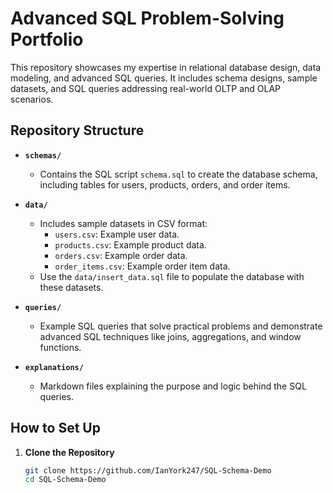 # Advanced SQL Problem-Solving Portfolio

This repository showcases my expertise in relational database design, data modeling, and advanced SQL queries. 
  It includes schema designs, sample datasets, and SQL queries addressing real-world OLTP and OLAP scenarios.

## Repository Structure

- **`schemas/`**
  - Contains the SQL script `schema.sql` to create the database schema, including tables for users, products, orders, and order items.

- **`data/`**
  - Includes sample datasets in CSV format:
    - `users.csv`: Example user data.
    - `products.csv`: Example product data.
    - `orders.csv`: Example order data.
    - `order_items.csv`: Example order item data.
  - Use the `data/insert_data.sql` file to populate the database with these datasets.

- **`queries/`**
  - Example SQL queries that solve practical problems and demonstrate advanced SQL techniques like joins, aggregations, and window functions.

- **`explanations/`**
  - Markdown files explaining the purpose and logic behind the SQL queries.

## How to Set Up

1. **Clone the Repository**
   ```bash
   git clone https://github.com/IanYork247/SQL-Schema-Demo
   cd SQL-Schema-Demo
